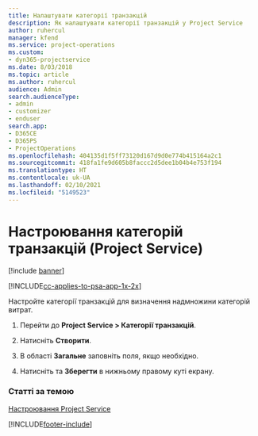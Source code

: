 ```yaml
---
title: Налаштувати категорії транзакцій
description: Як налаштувати категорії транзакцій у Project Service
author: ruhercul
manager: kfend
ms.service: project-operations
ms.custom:
- dyn365-projectservice
ms.date: 8/03/2018
ms.topic: article
ms.author: ruhercul
audience: Admin
search.audienceType:
- admin
- customizer
- enduser
search.app:
- D365CE
- D365PS
- ProjectOperations
ms.openlocfilehash: 404135d1f5ff73120d167d9d0e774b415164a2c1
ms.sourcegitcommit: 418fa1fe9d605b8faccc2d5dee1b04b4e753f194
ms.translationtype: HT
ms.contentlocale: uk-UA
ms.lasthandoff: 02/10/2021
ms.locfileid: "5149523"
---
```

# <a name="configure-transaction-categories-project-service"></a>Настроювання категорій транзакцій (Project Service)

[!include [banner](../includes/psa-now-project-operations.md)]

[!INCLUDE[cc-applies-to-psa-app-1x-2x](../includes/cc-applies-to-psa-app-1x-2x.md)]

Настройте категорії транзакцій для визначення надмножини категорій витрат.  
  
1.  Перейти до **Project Service > Категорії транзакцій**.  
  
2.  Натисніть **Створити**.  
  
3.  В області **Загальне** заповніть поля, якщо необхідно.  
  
4.  Натисніть та **Зберегти** в нижньому правому куті екрану.  
  
### <a name="see-also"></a>Статті за темою  
 [Настроювання Project Service](../psa/configure.md)


[!INCLUDE[footer-include](../includes/footer-banner.md)]